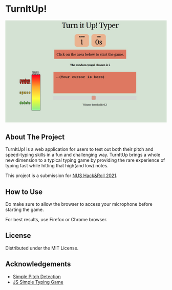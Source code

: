 # TurnItUp!

![alt text](./images/ui.png "Startup Screen")

<!-- ABOUT THE PROJECT -->

## About The Project

TurnItUp! is a web application for users to test out both their pitch and speed-typing skills in a fun and challenging way. TurnItUp brings a whole new dimension to a typical typing game by providing the rare experience of typing fast while hitting that high(and low) notes.

This project is a submission for [NUS Hack&Roll 2021](https://hacknroll.nushackers.org/).

<!-- USAGE EXAMPLES -->

## How to Use

Do make sure to allow the browser to access your microphone before starting the game.

For best results, use Firefox or Chrome browser.

<!-- LICENSE -->

## License

Distributed under the MIT License.

<!-- ACKNOWLEDGEMENTS -->

## Acknowledgements

- [Simple Pitch Detection](https://github.com/cwilso/PitchDetect/)
- [JS Simple Typing Game](https://github.com/sayantanm19/js-simple-typing-game)
